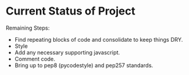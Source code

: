 # Current Status of Project

Remaining Steps:
- Find repeating blocks of code and consolidate to keep things DRY.
- Style
- Add any necessary supporting javascript.
- Comment code.
- Bring up to pep8 (pycodestyle) and pep257 standards.